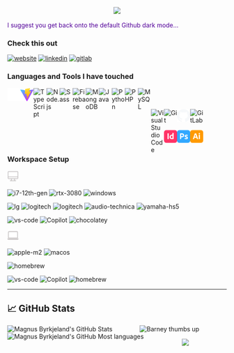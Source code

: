 <!-- Icons for badges: https://simpleicons.org -->
<!-- Programming icons: https://devicon.dev --> 

[ntnuwebsite]: https://folk.ntnu.no/magnueb/
[website]: https://sleipner01.github.io/
[gitlab]: https://gitlab.stud.idi.ntnu.no/magnueb
[twitter]: https://twitter.com/byrkjiz
[youtube]: https://youtube.com/channel/UC43Wfzf3sPeFsYSUbYGlO_w
<!-- [instagram]: https://instagram.com/byrkjiz -->
[linkedin]: https://www.linkedin.com/in/magnusbyrkjeland/


<!-- https://github.com/kyechan99/capsule-render#how-to-use -->
<p align="center">
    <img src="https://capsule-render.vercel.app/api?type=venom&height=200&text=Magnus%20Byrkjeland&fontSize=80&color=0:0877cc,40:eb34e8,100:fe428e&stroke=b678c4" />
    <!--<img src="https://capsule-render.vercel.app/api?&type=waving&color=0:0877cc,40:eb34e8,100:fe428e&height=100&section=header" /> -->
</p>



<span style="color:#520099;">I suggest you get back onto the default Github dark mode...</span>



### Check this out
[![website](https://img.shields.io/badge/Website-000000?style=for-the-badge&logo=GoogleChrome&logoColor=white)][website]
[![linkedin](https://img.shields.io/badge/LinkedIn-0A66C2?style=for-the-badge&logo=LinkedIn&logoColor=white)][linkedin]
[![gitlab](https://img.shields.io/badge/GitLab-FC6D26?style=for-the-badge&logo=GitLab&logoColor=white)][gitlab]

<!-- [![NTNU website](https://img.shields.io/badge/NTNU-000000?style=for-the-badge&logo=GoogleChrome&logoColor=white)][ntnuwebsite] -->
<!-- [![twitter](https://img.shields.io/badge/Twitter-1DA1F2?style=for-the-badge&logo=Twitter&logoColor=white)][twitter] -->
<!-- [![instagram](https://img.shields.io/badge/Instagram-E4405F?style=for-the-badge&logo=Instagram&logoColor=white)][instagram] -->
<!-- ![<Badge Name>](https://img.shields.io/badge/<Badge Text>-<Background Color>?style=for-the-badge&logo=<Icon Name>&logoColor=<Logo Color>) -->



<!--
Haha, if you really want to read a long text, here it is!⬇️⬇️⬇️

# <img src="https://media.giphy.com/media/hvRJCLFzcasrR4ia7z/giphy.gif" width="30px"/> I'm Magnus Byrkjeland


:mortar_board: Currently, I'm studying for a bachelor's degree in computer science at the Norwegian University of Science and Technology. 

:nerd_face: I started coding in the second year of high school. We started out with HTML, CSS, PHP and MySQL. I quickly got the hang of it and started some smaller projects on my own. The following year we started learning Javascript. However, some friends and I decided to drop the course and take the exam privately. I eventually became the leader for the "in house revue" at the school, which gave me the opportunity to maintain and create the website for the revue. That was the first finished project I got to publish on the world wide web.

:video_game: I have loved video games since I was 6 years old. My first game was Pokémon Fire Red on Nintendo Game Boy. Minecraft became my childhood. I moved on to FPS games like Counter Strike and Battlefield. Believe it or not, now I'm mostly playing Microsoft Flight Simulator... :small_airplane:

:partly_sunny: Nothing's like some fresh air. I love to :runner:, :skier:, :climbing:... be active!

:hammer_and_wrench: Some people find me quite handy. I like taking care of my stuff. Wether it's the wooden boat, my car, the summer house, but most importantly my setup!

:cocktail: How about taking some fresh fruits, juicing them, add some liquor, shake with ice? Sound lovely? It is! Making cocktails is one of my favorite hobbies. Expensive though... :money_with_wings: Try making a Boston Sour with 2cl of orange juice! :yum:

:airplane: I love travelling the world, experiencing new foods, cultures and meeting people with rich stories to tell.

<br />
-->

<!--
<p align="center">
  <img src="https://capsule-render.vercel.app/api?&type=slice&color=0:0877cc,40:eb34e8,100:fe428e&height=80&section=footer&text=That%20was%20pretty%20much%20all%20about%20me&fontSize=20&fontColor=545454&rotate=5&fontAlignY=-10" />
</p>
-->

### Languages and Tools I have touched
<img align="left" alt="Next" width="30px" src="./media/nextdotjs.svg" />
<img align="left" alt="Vite" width="30px" src="./media/vite.png" />
<img align="left" alt="TypeScript" width="30px" src="https://cdn.jsdelivr.net/gh/devicons/devicon/icons/typescript/typescript-plain.svg" />
<img align="left" alt="Node.js" width="30px" src="https://cdn.jsdelivr.net/gh/devicons/devicon/icons/nodejs/nodejs-original.svg" />
<img align="left" alt="Sass" width="30px" src="https://cdn.jsdelivr.net/gh/devicons/devicon/icons/sass/sass-original.svg" />
<img align="left" alt="Firebase" width="30px" src="https://cdn.jsdelivr.net/gh/devicons/devicon/icons/firebase/firebase-plain.svg" />
<img align="left" alt="MongoDB" width="30px" src="https://cdn.jsdelivr.net/gh/devicons/devicon/icons/mongodb/mongodb-original.svg" />
<img align="left" alt="Java" width="30px" src="https://cdn.jsdelivr.net/gh/devicons/devicon/icons/java/java-original.svg" />
<img align="left" alt="Python" width="30px" src="https://cdn.jsdelivr.net/gh/devicons/devicon/icons/python/python-original.svg" />
<img align="left" alt="PHP" width="30px" src="https://cdn.jsdelivr.net/gh/devicons/devicon/icons/php/php-plain.svg" />
<img align="left" alt="MySQL" width="30px" src="https://cdn.jsdelivr.net/gh/devicons/devicon/icons/mysql/mysql-original-wordmark.svg" />

<br />
<br />
<!-- Need the p-tag to get the images aligned... -->
<p></p>

<img align="left" alt="Visual Studio Code" width="30px" src="https://cdn.jsdelivr.net/gh/devicons/devicon/icons/visualstudio/visualstudio-plain.svg" />
<img align="left" alt="Git" width="30px" src="https://cdn.jsdelivr.net/gh/devicons/devicon/icons/git/git-original.svg" />
<img align="left" alt="GitHub" width="30px" src="./media/github.svg" />
<img align="left" alt="GitLab" width="30px" src="https://cdn.jsdelivr.net/gh/devicons/devicon/icons/gitlab/gitlab-original.svg" />
<!--<img align="left" alt="HTML5" width="26px" src="https://cdn.jsdelivr.net/gh/devicons/devicon/icons/html5/html5-original.svg" />-->
<!--<img align="left" alt="CSS3" width="26px" src="https://cdn.jsdelivr.net/gh/devicons/devicon/icons/css3/css3-original.svg" /> -->
<!-- <img align="left" alt="MongoDB" width="26px" src="https://cdn.jsdelivr.net/gh/devicons/devicon/icons/mongodb/mongodb-original-wordmark.svg" /> -->

<br />
<br />
<!-- Need the p-tag to get the images aligned... -->
<p></p>
<img align="left" alt="GitHub" width="30px" src="./media/adobeindesign.svg" />
<img align="left" alt="GitHub" width="30px" src="./media/adobephotoshop.svg" />
<img align="left" alt="GitHub" width="30px" src="./media/adobeillustrator.svg" />

<br />
<br />




### Workspace Setup

<img alt="Desktop" width="26px" src="media/computer.svg" />  

![i7-12th-gen](https://img.shields.io/badge/Intel-Core_i7_12th-0071C5?style=for-the-badge&logo=intel&logoColor=white)
![rtx-3080](https://img.shields.io/badge/NVIDIA-RTX_3080-76B900?style=for-the-badge&logo=nvidia&logoColor=white)
![windows](https://img.shields.io/badge/Windows_10-0078D6?style=for-the-badge&logo=windows&logoColor=white)

![lg](https://img.shields.io/badge/27GL850_B-A50034?style=for-the-badge&logo=LG&logoColor=white)
![logitech](https://img.shields.io/badge/MX_Keys-00B8FC?style=for-the-badge&logo=Logitech&logoColor=white)
![logitech](https://img.shields.io/badge/MX_Master-00B8FC?style=for-the-badge&logo=Logitech&logoColor=white)
![audio-technica](https://img.shields.io/badge/ATH_M50X-000000?style=for-the-badge&logo=Audio-Technica&logoColor=white)
![yamaha-hs5](https://img.shields.io/badge/HS_5-4B1E78?style=for-the-badge&logo=YamahaCorporation&logoColor=white)

![vs-code](https://img.shields.io/badge/VS_Code-68217a?style=for-the-badge&logo=Visual-Studio-Code&logoColor=white)
![Copilot](https://img.shields.io/badge/Copilot-181717?style=for-the-badge&logo=Github&logoColor=white)
![chocolatey](https://img.shields.io/badge/Chocolatey-80B5E3?style=for-the-badge&logo=Chocolatey&logoColor=white)



<img alt="Laptop" width="26px" src="media/laptop.svg" />  

![apple-m2](https://img.shields.io/badge/Apple_M2-000000?style=for-the-badge&logo=Apple&logoColor=white)
![macos](https://img.shields.io/badge/Sonoma-000000?style=for-the-badge&logo=macOS&logoColor=white)

![homebrew](https://img.shields.io/badge/WH1000XM4-000000?style=for-the-badge&logo=Sony&logoColor=white)

![vs-code](https://img.shields.io/badge/VS_Code-68217a?style=for-the-badge&logo=Visual-Studio-Code&logoColor=white)
![Copilot](https://img.shields.io/badge/Copilot-181717?style=for-the-badge&logo=Github&logoColor=white)
![homebrew](https://img.shields.io/badge/Homebrew-FBB040?style=for-the-badge&logo=Homebrew&logoColor=white)




---




<!-- https://github.com/anuraghazra/github-readme-stats -->
## :chart_with_upwards_trend: GitHub Stats

<div align="center">
  <img align="left" alt="Magnus Byrkjeland's GitHub Stats" src="https://github-readme-stats-sleipner01.vercel.app/api?username=sleipner01&repo=github-readme-stats&count_private=true&show_icons=true&hide_border=true&theme=github_dark&title_color=fe428e&icon_color=fe428e" />
  <img align="left" alt="Magnus Byrkjeland's GitHub Most languages" src="https://github-readme-stats-sleipner01.vercel.app/api/top-langs/?username=sleipner01&repo=convoychat&show_icons=true&hide_border=true&theme=github_dark&title_color=fe428e&hide=makefile,less,css,html,Jupyter%20Notebook" />
 </div>

<p align="center">
<img alt="Barney thumbs up" width="500px" src="https://media.giphy.com/media/3WY8qMF9l3ldK/giphy.gif" />
</p>



<p align="center">
  <img src="https://capsule-render.vercel.app/api?&type=waving&reversal=true&color=0:0877cc,40:eb34e8,100:fe428e&height=100&section=footer" />
</p>

